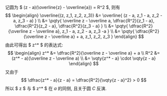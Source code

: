 记圆为 $ (z - a)(\overline{z} - \overline{a}) = R^2 $, 则有
$$
\begin{align}
\overline{(z, z_1, z_2, z_3)}
&= \overline{
	(z - a, z_1 - a, z_2 - a, z_3 - a)
} \\
&= \pqty{
	\overline z - \overline a,
	\dfrac{R^2}{z_1 - a},
	\dfrac{R^2}{z_2 - a},
	\dfrac{R^2}{z_3 - a}
} \\
&= \pqty{
	\dfrac{R^2}{\overline z - \overline a},
	z_1 - a, z_2 - a, z_3  -a
} \\
&= \pqty{
	\dfrac{R^2}{\overline z - \overline a} + a,
	z_1, z_2, z_3
}
\end{align}
$$
由此可得出 $ z^* $ 的表达式:
$$
\begin{align}
z^* &= \dfrac{R^2}{\overline z - \overline a} + a
\\
R^2 &= (z^* - a)(\overline z - \overline a)
\\
&= \vqty{z^* - a} \cdot \vqty{z - a}
\end{align}
$$
又由于
$$
\dfrac{z^* - a}{z - a} = \dfrac{R^2}{\vqty{z - a}^2} > 0
$$
所以 $ z $ 与 $ z^* $ 在 $a$ 的同侧, 且关于圆 $C$ 反演.